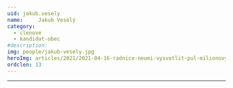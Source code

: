 ```yaml
---
uid: jakub.vesely
name:     Jakub Veselý
category:
  - clenove
  - kandidat-obec
#description: 
img: people/jakub-vesely.jpg
heroImg: articles/2021/2021-04-16-radnice-neumi-vysvetlit-pul-milionovy-pro-valentu.jpg
ordclen: 13
---
```



---
